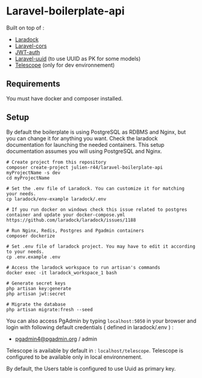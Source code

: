 # Laravel-boilerplate-api

Built on top of :
- [Laradock](https://github.com/laradock/laradock)
- [Laravel-cors](https://github.com/barryvdh/laravel-cors)
- [JWT-auth](https://github.com/tymondesigns/jwt-auth) 
- [Laravel-uuid](https://github.com/webpatser/laravel-uuid) (to use UUID as PK for some models)
- [Telescope](https://github.com/laravel/telescope) (only for dev environnement)

## Requirements
You must have docker and composer installed.

## Setup
By default the boilerplate is using PostgreSQL as RDBMS and Nginx, but you can change it for anything you want. Check the laradock documentation for launching the needed containers. This setup documentation assumes you will using PostgreSQL and Nginx.

```
# Create project from this repository
composer create-project julien-r44/laravel-boilerplate-api myProjectName -s dev
cd myProjectName

# Set the .env file of Laradock. You can customize it for matching your needs.
cp laradock/env-example laradock/.env

# If you run docker on windows check this issue related to postgres container and update your docker-compose.yml https://github.com/laradock/laradock/issues/1188

# Run Nginx, Redis, Postgres and Pgadmin containers
composer dockerize

# Set .env file of laradock project. You may have to edit it according to your needs.
cp .env.example .env

# Access the laradock workspace to run artisan's commands
docker exec -it laradock_workspace_1 bash

# Generate secret keys
php artisan key:generate
php artisan jwt:secret

# Migrate the database
php artisan migrate:fresh --seed
```
You can also access PgAdmin by typing `localhost:5050` in your browser and login with following default credentials ( defined in laradock/.env ) :
- pgadmin4@pgadmin.org / admin

Telescope is available by default in : `localhost/telescope`. Telescope is configured to be available only in local environnement.

By default, the Users table is configured to use Uuid as primary key.


